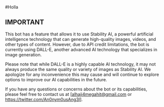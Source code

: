 #Holla

## IMPORTANT
This bot has a feature that allows it to use Stability AI, a powerful artificial intelligence technology that can generate high-quality images, videos, and other types of content. However, due to API credit limitations, the bot is currently using DALL-E, another advanced AI technology that specializes in image generation.

Please note that while DALL-E is a highly capable AI technology, it may not always produce the same quality or variety of images as Stability AI. We apologize for any inconvenience this may cause and will continue to explore options to improve our AI capabilities in the future.

If you have any questions or concerns about the bot or its capabilities, please feel free to contact us at [alhaji4megahit@gmail.com or https://twitter.com/An0nym0usAng3l].





